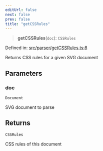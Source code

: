 ```yaml
---
editUrl: false
next: false
prev: false
title: "getCSSRules"
---
```


> **getCSSRules**(`doc`): `CSSRules`

Defined in: [src/parser/getCSSRules.ts:8](https://github.com/fabricjs/fabric.js/blob/977f797255d8c56b5b68360b0d45bed33697d2e8/src/parser/getCSSRules.ts#L8)

Returns CSS rules for a given SVG document

## Parameters

### doc

`Document`

SVG document to parse

## Returns

`CSSRules`

CSS rules of this document
